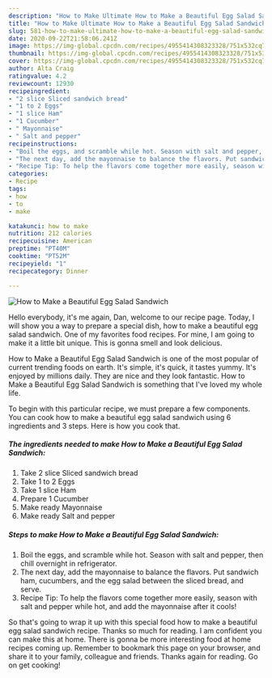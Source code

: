 ```yaml
---
description: "How to Make Ultimate How to Make a Beautiful Egg Salad Sandwich"
title: "How to Make Ultimate How to Make a Beautiful Egg Salad Sandwich"
slug: 581-how-to-make-ultimate-how-to-make-a-beautiful-egg-salad-sandwich
date: 2020-09-22T21:58:06.241Z
image: https://img-global.cpcdn.com/recipes/4955414308323328/751x532cq70/how-to-make-a-beautiful-egg-salad-sandwich-recipe-main-photo.jpg
thumbnail: https://img-global.cpcdn.com/recipes/4955414308323328/751x532cq70/how-to-make-a-beautiful-egg-salad-sandwich-recipe-main-photo.jpg
cover: https://img-global.cpcdn.com/recipes/4955414308323328/751x532cq70/how-to-make-a-beautiful-egg-salad-sandwich-recipe-main-photo.jpg
author: Alta Craig
ratingvalue: 4.2
reviewcount: 12930
recipeingredient:
- "2 slice Sliced sandwich bread"
- "1 to 2 Eggs"
- "1 slice Ham"
- "1 Cucumber"
- " Mayonnaise"
- " Salt and pepper"
recipeinstructions:
- "Boil the eggs, and scramble while hot. Season with salt and pepper, then chill overnight in refrigerator."
- "The next day, add the mayonnaise to balance the flavors. Put sandwich ham, cucumbers, and the egg salad between the sliced bread, and serve."
- "Recipe Tip: To help the flavors come together more easily, season with salt and pepper while hot, and add the mayonnaise after it cools!"
categories:
- Recipe
tags:
- how
- to
- make

katakunci: how to make 
nutrition: 212 calories
recipecuisine: American
preptime: "PT40M"
cooktime: "PT52M"
recipeyield: "1"
recipecategory: Dinner

---
```



![How to Make a Beautiful Egg Salad Sandwich](https://img-global.cpcdn.com/recipes/4955414308323328/751x532cq70/how-to-make-a-beautiful-egg-salad-sandwich-recipe-main-photo.jpg)

Hello everybody, it's me again, Dan, welcome to our recipe page. Today, I will show you a way to prepare a special dish, how to make a beautiful egg salad sandwich. One of my favorites food recipes. For mine, I am going to make it a little bit unique. This is gonna smell and look delicious.

How to Make a Beautiful Egg Salad Sandwich is one of the most popular of current trending foods on earth. It's simple, it's quick, it tastes yummy. It's enjoyed by millions daily. They are nice and they look fantastic. How to Make a Beautiful Egg Salad Sandwich is something that I've loved my whole life.




To begin with this particular recipe, we must prepare a few components. You can cook how to make a beautiful egg salad sandwich using 6 ingredients and 3 steps. Here is how you cook that.

<!--inarticleads1-->

##### The ingredients needed to make How to Make a Beautiful Egg Salad Sandwich:

1. Take 2 slice Sliced sandwich bread
1. Take 1 to 2 Eggs
1. Take 1 slice Ham
1. Prepare 1 Cucumber
1. Make ready  Mayonnaise
1. Make ready  Salt and pepper




<!--inarticleads2-->

##### Steps to make How to Make a Beautiful Egg Salad Sandwich:

1. Boil the eggs, and scramble while hot. Season with salt and pepper, then chill overnight in refrigerator.
1. The next day, add the mayonnaise to balance the flavors. Put sandwich ham, cucumbers, and the egg salad between the sliced bread, and serve.
1. Recipe Tip: To help the flavors come together more easily, season with salt and pepper while hot, and add the mayonnaise after it cools!




So that's going to wrap it up with this special food how to make a beautiful egg salad sandwich recipe. Thanks so much for reading. I am confident you can make this at home. There is gonna be more interesting food at home recipes coming up. Remember to bookmark this page on your browser, and share it to your family, colleague and friends. Thanks again for reading. Go on get cooking!
